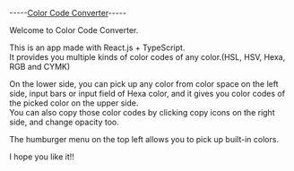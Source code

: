 -----[Color Code Converter](https://color-code-converter.vercel.app/)-----<br/>

Welcome to Color Code Converter.<br/>

This is an app made with React.js + TypeScript.<br/>
It provides you multiple kinds of color codes of any color.(HSL, HSV, Hexa, RGB and CYMK)<br/>

On the lower side, you can pick up any color from color space on the left side, input bars or input field of Hexa color, and it gives you color codes of the picked color on the upper side.<br/>
You can also copy those color codes by clicking copy icons on the right side, and change opacity too.<br/>

The humburger menu on the top left allows you to pick up built-in colors.<br/>

I hope you like it!!